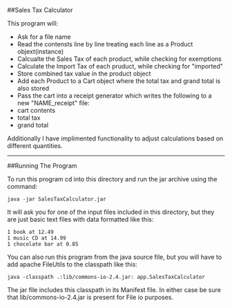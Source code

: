 ##Sales Tax Calculator

This program will:

- Ask for a file name
- Read the contensts line by line treating each line as a Product objext(instance)
- Calcualte the Sales Tax of each product, while checking for exemptions
- Calculate the Import Tax of each pruduct, while checking for "imported"
- Store combined tax value in the product object
- Add each Product to a Cart object where the total tax and grand total is also stored
- Pass the cart into a receipt generator which writes the following to a new "NAME_receipt" file:
 - cart contents
 - total tax
 - grand total

Additionally I have implimented functionality to adjust calculations based on different quantities.

***

##Running The Program

To run this program cd into this directory and run the jar archive using the command:

    java -jar SalesTaxCalculator.jar

It will ask you for one of the input files included in this directory, but they are just basic text files with data formatted like this:

    1 book at 12.49
    1 music CD at 14.99
    1 chocolate bar at 0.85

You can also run this program from the java source file, but you will have to add apache FileUtils to the classpath like this:

    java -classpath .:lib/commons-io-2.4.jar: app.SalesTaxCalculator

The jar file includes this classpath in its Manifest file.  In either case be sure that lib/commons-io-2.4.jar is present for File io purposes.
